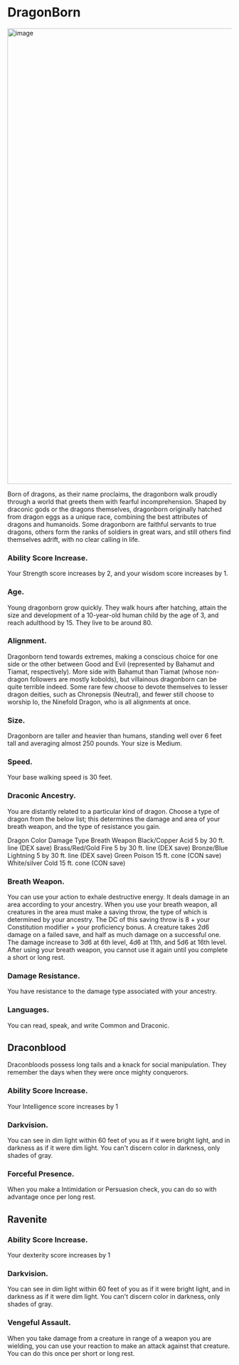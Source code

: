# DragonBorn 
<img width="829" height="1024" alt="image" src="https://github.com/user-attachments/assets/200f343b-0983-48ef-a6ec-af44281294f9" />


Born of dragons, as their name proclaims, the dragonborn walk proudly through a world that greets them with fearful incomprehension. Shaped by draconic gods or the dragons themselves, dragonborn originally hatched from dragon eggs as a unique race, combining the best attributes of dragons and humanoids. Some dragonborn are faithful servants to true dragons, others form the ranks of soldiers in great wars, and still others find themselves adrift, with no clear calling in life.

### Ability Score Increase. 
Your Strength score increases by 2, and your wisdom score increases by 1.

### Age. 
Young dragonborn grow quickly. They walk hours after hatching, attain the size and development of a 10-year-old human child by the age of 3, and reach adulthood by 15. They live to be around 80.

### Alignment. 
Dragonborn tend towards extremes, making a conscious choice for one side or the other between Good and Evil (represented by Bahamut and Tiamat, respectively). More side with Bahamut than Tiamat (whose non-dragon followers are mostly kobolds), but villainous dragonborn can be quite terrible indeed. Some rare few choose to devote themselves to lesser dragon deities, such as Chronepsis (Neutral), and fewer still choose to worship Io, the Ninefold Dragon, who is all alignments at once.

### Size. 
Dragonborn are taller and heavier than humans, standing well over 6 feet tall and averaging almost 250 pounds. Your size is Medium.

### Speed. 
Your base walking speed is 30 feet.

### Draconic Ancestry. 
You are distantly related to a particular kind of dragon. Choose a type of dragon from the below list; this determines the damage and area of your breath weapon, and the type of resistance you gain.

Dragon Color 	Damage Type 	Breath Weapon
Black/Copper 	Acid 	5 by 30 ft. line (DEX save)
Brass/Red/Gold 	Fire 	5 by 30 ft. line (DEX save)
Bronze/Blue 	Lightning 	5 by 30 ft. line (DEX save)
Green 	Poison 	15 ft. cone (CON save)
White/silver 	Cold 	15 ft. cone (CON save)

### Breath Weapon. 
You can use your action to exhale destructive energy. It deals damage in an area according to your ancestry. When you use your breath weapon, all creatures in the area must make a saving throw, the type of which is determined by your ancestry. The DC of this saving throw is 8 + your Constitution modifier + your proficiency bonus. A creature takes 2d6 damage on a failed save, and half as much damage on a successful one. The damage increase to 3d6 at 6th level, 4d6 at 11th, and 5d6 at 16th level. After using your breath weapon, you cannot use it again until you complete a short or long rest.

### Damage Resistance. 
You have resistance to the damage type associated with your ancestry.

### Languages. 
You can read, speak, and write Common and Draconic.




## Draconblood

Draconbloods possess long tails and a knack for social manipulation. They remember the days when they were once mighty conquerors.

### Ability Score Increase. 
Your Intelligence score increases by 1

### Darkvision. 
You can see in dim light within 60 feet of you as if it were bright light, and in darkness as if it were dim light. You can't discern color in darkness, only shades of gray.
### Forceful Presence. 
When you make a Intimidation or Persuasion check, you can do so with advantage once per long rest.

## Ravenite

### Ability Score Increase. 
Your dexterity score increases by 1

### Darkvision. 
You can see in dim light within 60 feet of you as if it were bright light, and in darkness as if it were dim light. You can't discern color in darkness, only shades of gray.

### Vengeful Assault. 
When you take damage from a creature in range of a weapon you are wielding, you can use your reaction to make an attack against that creature. You can do this once per short or long rest.
